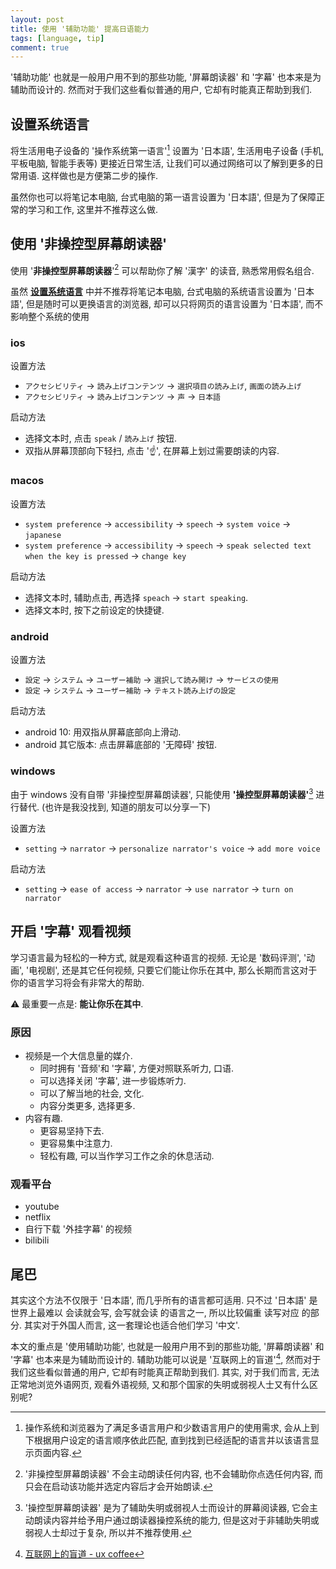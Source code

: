 ```yaml
---
layout: post
title: 使用 '辅助功能' 提高日语能力
tags: [language, tip]
comment: true
---
```


'辅助功能' 也就是一般用户用不到的那些功能, '屏幕朗读器' 和 '字幕' 也本来是为辅助而设计的. 然而对于我们这些看似普通的用户, 它却有时能真正帮助到我们.

## 设置系统语言

将生活用电子设备的 '操作系统第一语言'[^1] 设置为 '日本語', 生活用电子设备 (手机, 平板电脑, 智能手表等) 更接近日常生活, 让我们可以通过网络可以了解到更多的日常用语. 这样做也是方便第二步的操作.

虽然你也可以将笔记本电脑, 台式电脑的第一语言设置为 '日本語', 但是为了保障正常的学习和工作, 这里并不推荐这么做.

## 使用 '非操控型屏幕朗读器'

使用 '**非操控型屏幕朗读器**'[^2] 可以帮助你了解 '漢字' 的读音, 熟悉常用假名组合.

虽然 **[设置系统语言](#设置系统语言)** 中并不推荐将笔记本电脑, 台式电脑的系统语言设置为 '日本語', 但是随时可以更换语言的浏览器, 却可以只将网页的语言设置为 '日本語', 而不影响整个系统的使用

### ios

设置方法

- `アクセシビリティ` -> `読み上げコンテンツ` -> `選択項目の読み上げ`, `画面の読み上げ`
- `アクセシビリティ` -> `読み上げコンテンツ` -> `声` -> `日本語`

启动方法

- 选择文本时, 点击 `speak` / `読み上げ` 按钮.
- 双指从屏幕顶部向下轻扫, 点击 '☝️', 在屏幕上划过需要朗读的内容.

### macos

设置方法

- `system preference` -> `accessibility` -> `speech` -> `system voice` -> `japanese`
- `system preference` -> `accessibility` -> `speech` -> `speak selected text when the key is pressed` -> `change key`

启动方法

- 选择文本时, 辅助点击, 再选择 `speach` -> `start speaking`.
- 选择文本时, 按下之前设定的快捷键.

### android

设置方法

- `設定` -> `システム` -> `ユーザー補助` -> `選択して読み開け` -> `サービスの使用`
- `設定` -> `システム` -> `ユーザー補助` -> `テキスト読み上げの設定`

启动方法

- android 10: 用双指从屏幕底部向上滑动.
- android 其它版本: 点击屏幕底部的 '无障碍' 按钮.

### windows

由于 windows 没有自带 '非操控型屏幕朗读器', 只能使用 **'操控型屏幕朗读器'**[^3] 进行替代. (也许是我没找到, 知道的朋友可以分享一下)

设置方法

- `setting` -> `narrator` -> `personalize narrator's voice` -> `add more voice`

启动方法

- `setting` -> `ease of access` -> `narrator` -> `use narrator` -> `turn on narrator`

## 开启 '字幕' 观看视频

学习语言最为轻松的一种方式, 就是观看这种语言的视频. 无论是 '数码评测', '动画', '电视剧', 还是其它任何视频, 只要它们能让你乐在其中, 那么长期而言这对于你的语言学习将会有非常大的帮助.

⚠️ 最重要一点是: **能让你乐在其中**.

### 原因

- 视频是一个大信息量的媒介.
  - 同时拥有 '音频'和 '字幕', 方便对照联系听力, 口语.
  - 可以选择关闭 '字幕', 进一步锻炼听力.
  - 可以了解当地的社会, 文化.
  - 内容分类更多, 选择更多.
- 内容有趣.
  - 更容易坚持下去.
  - 更容易集中注意力.
  - 轻松有趣, 可以当作学习工作之余的休息活动.

### 观看平台

- youtube
- netflix
- 自行下载 '外挂字幕' 的视频
- bilibili

## 尾巴

其实这个方法不仅限于 '日本語', 而几乎所有的语言都可适用. 只不过 '日本語' 是世界上最难以 会读就会写, 会写就会读 的语言之一, 所以比较偏重 读写对应 的部分. 其实对于外国人而言, 这一套理论也适合他们学习 '中文'.

本文的重点是 '使用辅助功能', 也就是一般用户用不到的那些功能, '屏幕朗读器' 和 '字幕' 也本来是为辅助而设计的. 辅助功能可以说是 '互联网上的盲道'[^4], 然而对于我们这些看似普通的用户, 它却有时能真正帮助到我们. 其实, 对于我们而言, 无法正常地浏览外语网页, 观看外语视频, 又和那个国家的失明或弱视人士又有什么区别呢? 



[^1]: 操作系统和浏览器为了满足多语言用户和少数语言用户的使用需求, 会从上到下根据用户设定的语言顺序依此匹配, 直到找到已经适配的语言并以该语言显示页面内容.

[^2]: '非操控型屏幕朗读器' 不会主动朗读任何内容, 也不会辅助你点选任何内容, 而只会在启动该功能并选定内容后才会开始朗读.

[^3]: '操控型屏幕朗读器' 是为了辅助失明或弱视人士而设计的屏幕阅读器, 它会主动朗读内容并给予用户通过朗读器操控系统的能力, 但是这对于非辅助失明或弱视人士却过于复杂, 所以并不推荐使用.
[^4]: [互联网上的盲道 - ux coffee](https://uxcoffee.com/episode/72)